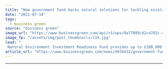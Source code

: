 ```yaml
---
title: "New government fund backs natural solutions for tackling escalating climate risks"
date: "2021-07-14"
tags: 
  - business green
source: "business green"
image_url: "https://www.businessgreen.com/api/v1/wps/9a77089/d2ca765c-46e1-483e-b562-d8a08db67f3f/2/flooded-football-iStock-1208004218-185x114.jpg"
image_fp: "/assets/img/post_thumbnails/119.jpg"
lead: "
 Natural Environment Investment Readiness Fund provides up to £100,000 to 27 nature-based climate projects across England  ..."
article_url: "https://www.businessgreen.com/news/4034432/government-fund-backs-natural-solutions-tackling-escalating-climate-risks"
---
```


---
